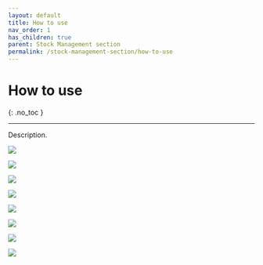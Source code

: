 ```yaml
---
layout: default
title: How to use
nav_order: 1
has_children: true
parent: Stock Management section
permalink: /stock-management-section/how-to-use
---
```


# How to use
{: .no_toc }

---

Description.

![](/orderlord-help-kds/assets/images/kds/section_timeline_1.png)

![](/orderlord-help-kds/assets/images/kds/section_timeline_2.png)

![](/orderlord-help-kds/assets/images/kds/section_timeline_3.png)

![](/orderlord-help-kds/assets/images/kds/section_timeline_4.png)

![](/orderlord-help-kds/assets/images/kds/section_timeline_5.png)

![](/orderlord-help-kds/assets/images/kds/section_timeline_6.png)

![](/orderlord-help-kds/assets/images/kds/section_timeline_7.png)

![](/orderlord-help-kds/assets/images/kds/section_timeline_8.png)
